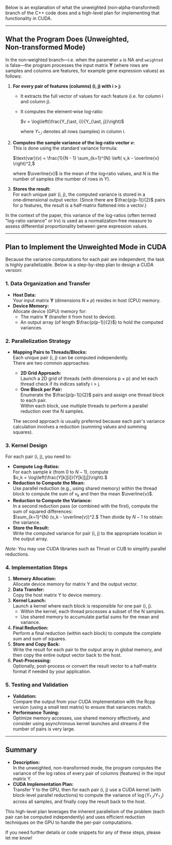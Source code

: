Below is an explanation of what the unweighted (non‐alpha-transformed) branch of the C++ code does and a high-level plan for implementing that functionality in CUDA.

---

## What the Program Does (Unweighted, Non‑transformed Mode)

In the non‐weighted branch—i.e. when the parameter `a` is NA and `weighted` is false—the program processes the input matrix **Y** (where rows are samples and columns are features, for example gene expression values) as follows:

1. **For every pair of features (columns) (i, j) with i > j:**
   - It extracts the full vector of values for each feature (i.e. for column i and column j).
   - It computes the element‑wise log‑ratio:
     
     $v = \log\left(\frac{Y_{\ast, i}}{Y_{\ast, j}}\right)$
     
     where $Y_{\ast, i}$ denotes all rows (samples) in column i.
     
2. **Computes the sample variance of the log‑ratio vector $v$:**  
   This is done using the standard variance formula:
   
   $\text{var}(v) = \frac{1}{N - 1} \sum_{k=1}^{N} \left( v_k - \overline{v} \right)^2,$
   
   where $\overline{v}$ is the mean of the log‑ratio values, and $N$ is the number of samples (the number of rows in Y).

3. **Stores the result:**  
   For each unique pair (i, j), the computed variance is stored in a one‑dimensional output vector. (Since there are $\frac{p(p-1)}{2}$ pairs for p features, the result is a half‑matrix flattened into a vector.)

In the context of the paper, this variance of the log-ratios (often termed "log-ratio variance" or lrv) is used as a normalization‐free measure to assess differential proportionality between gene expression values.

---

## Plan to Implement the Unweighted Mode in CUDA

Because the variance computations for each pair are independent, the task is highly parallelizable. Below is a step-by-step plan to design a CUDA version:

### 1. Data Organization and Transfer
- **Host Data:**  
  Your input matrix **Y** (dimensions $N \times p$) resides in host (CPU) memory.
- **Device Memory:**  
  Allocate device (GPU) memory for:
  - The matrix **Y** (transfer it from host to device).
  - An output array (of length $\frac{p(p-1)}{2}$) to hold the computed variances.

### 2. Parallelization Strategy
- **Mapping Pairs to Threads/Blocks:**  
  Each unique pair (i, j) can be computed independently.  
  There are two common approaches:
  - **2D Grid Approach:**  
    Launch a 2D grid of threads (with dimensions p × p) and let each thread check if its indices satisfy i > j.  
  - **One Block per Pair:**  
    Enumerate the $\frac{p(p-1)}{2}$ pairs and assign one thread block to each pair.  
    Within each block, use multiple threads to perform a parallel reduction over the N samples.
    
  The second approach is usually preferred because each pair's variance calculation involves a reduction (summing values and summing squares).

### 3. Kernel Design
For each pair (i, j), you need to:
- **Compute Log-Ratios:**  
  For each sample $k$ (from 0 to $N-1$), compute  
  $v_k = \log\left(\frac{Y[k][i]}{Y[k][j]}\right).$
- **Reduction to Compute the Mean:**  
  Use parallel reduction (e.g., using shared memory) within the thread block to compute the sum of $v_k$ and then the mean $\overline{v}$.
- **Reduction to Compute the Variance:**  
  In a second reduction pass (or combined with the first), compute the sum of squared differences:  
  $\sum_{k=1}^{N} (v_k - \overline{v})^2.$
  Then divide by $N-1$ to obtain the variance.
- **Store the Result:**  
  Write the computed variance for pair (i, j) to the appropriate location in the output array.

_Note:_ You may use CUDA libraries such as Thrust or CUB to simplify parallel reductions.

### 4. Implementation Steps
1. **Memory Allocation:**  
   Allocate device memory for matrix Y and the output vector.
2. **Data Transfer:**  
   Copy the host matrix Y to device memory.
3. **Kernel Launch:**  
   Launch a kernel where each block is responsible for one pair (i, j).  
   - Within the kernel, each thread processes a subset of the N samples.
   - Use shared memory to accumulate partial sums for the mean and variance.
4. **Final Reduction:**  
   Perform a final reduction (within each block) to compute the complete sum and sum of squares.
5. **Store and Copy Back:**  
   Write the result for each pair to the output array in global memory, and then copy the entire output vector back to the host.
6. **Post-Processing:**  
   Optionally, post-process or convert the result vector to a half‑matrix format if needed by your application.

### 5. Testing and Validation
- **Validation:**  
  Compare the output from your CUDA implementation with the Rcpp version (using a small test matrix) to ensure that variances match.
- **Performance Tuning:**  
  Optimize memory accesses, use shared memory effectively, and consider using asynchronous kernel launches and streams if the number of pairs is very large.

---

## Summary

- **Description:**  
  In the unweighted, non-transformed mode, the program computes the variance of the log ratios of every pair of columns (features) in the input matrix Y.
- **CUDA Implementation Plan:**  
  Transfer Y to the GPU, then for each pair (i, j) use a CUDA kernel (with block-level parallel reductions) to compute the variance of $\log(Y_{\ast, i} / Y_{\ast, j})$ across all samples, and finally copy the result back to the host.

This high-level plan leverages the inherent parallelism of the problem (each pair can be computed independently) and uses efficient reduction techniques on the GPU to handle the per-pair computations.

If you need further details or code snippets for any of these steps, please let me know!